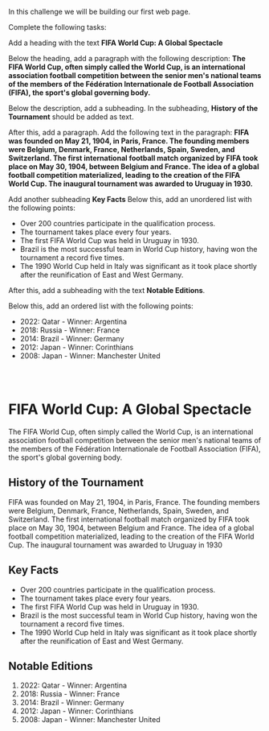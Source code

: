 In this challenge we will be building
our first web page.

Complete the following tasks:

Add a heading with the text
**FIFA World Cup: A Global Spectacle**

Below the heading, add a paragraph
with the following description:
**The FIFA World Cup, often simply called the World Cup,
is an international association football competition
between the senior men's national teams of the members
of the Fédération Internationale de Football
Association (FIFA), the sport's global governing body.**

Below the description, add a
subheading. In the subheading,
**History of the Tournament** should
be added as text.

After this, add a paragraph.
Add the following text in the paragraph: **FIFA was founded on May 21, 1904, in Paris, France. The founding members were Belgium, Denmark, France, Netherlands, Spain, Sweden, and Switzerland. The first international football match organized by FIFA took place on May 30, 1904, between Belgium and France. The idea of a global football competition materialized, leading to the creation of the FIFA World Cup. The inaugural tournament was awarded to Uruguay in 1930.**

Add another subheading **Key Facts**
Below this, add an unordered list with
the following points:

- Over 200 countries participate in the qualification process.
- The tournament takes place every four years.
- The first FIFA World Cup was held in Uruguay in 1930.
- Brazil is the most successful team in World Cup history, having won the tournament a record five times.
- The 1990 World Cup held in Italy was significant as it took place shortly after the reunification of East and West Germany.

After this, add a subheading
with the text **Notable Editions**.

Below this, add an ordered list with
the following points:

- 2022: Qatar - Winner: Argentina
- 2018: Russia - Winner: France
- 2014: Brazil - Winner: Germany
- 2012: Japan - Winner: Corinthians
- 2008: Japan - Winner: Manchester United

<codeblock language="html" type="exercise" testMode="fixedInput" showSolution="false">
<code>
<!-- Write code below this line -->
</code>
<solution>
<!-- Write code below this line -->

<h1>FIFA World Cup: A Global Spectacle</h1>

<p>
  The FIFA World Cup, often simply called the World Cup, is an international
  association football competition between the senior men's national teams of
  the members of the Fédération Internationale de Football Association (FIFA),
  the sport's global governing body.
</p>

<h2>History of the Tournament</h2>
<p>
  FIFA was founded on May 21, 1904, in Paris, France. The founding members were
  Belgium, Denmark, France, Netherlands, Spain, Sweden, and Switzerland. The
  first international football match organized by FIFA took place on May 30,
  1904, between Belgium and France. The idea of a global football competition
  materialized, leading to the creation of the FIFA World Cup. The inaugural
  tournament was awarded to Uruguay in 1930
</p>

<h2>Key Facts</h2>
<ul>
  <li>Over 200 countries participate in the qualification process.</li>
  <li>The tournament takes place every four years.</li>
  <li>The first FIFA World Cup was held in Uruguay in 1930.</li>
  <li>
    Brazil is the most successful team in World Cup history, having won the
    tournament a record five times.
  </li>
  <li>
    The 1990 World Cup held in Italy was significant as it took place shortly
    after the reunification of East and West Germany.
  </li>
</ul>

<h2>Notable Editions</h2>
<ol>
  <li>2022: Qatar - Winner: Argentina</li>
  <li>2018: Russia - Winner: France</li>
  <li>2014: Brazil - Winner: Germany</li>
  <li>2012: Japan - Winner: Corinthians</li>
  <li>2008: Japan - Winner: Manchester United</li>
</ol>

</solution>
</codeblock>
